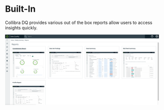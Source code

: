# Built-In

Collibra DQ provides various out of the box reports allow users to access insights quickly.

![](<../../.gitbook/assets/image (62).png>)

